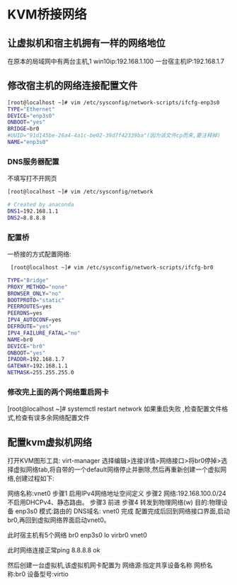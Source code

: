 # KVM桥接网络

## 让虚拟机和宿主机拥有一样的网络地位

在原本的局域网中有两台主机,1 win10ip:192.168.1.100
                            一台宿主机IP:192.168.1.7

## 修改宿主机的网络连接配置文件

```bash
[root@localhost ~]# vim /etc/sysconfig/network-scripts/ifcfg-enp3s0
TYPE="Ethernet"
DEVICE="enp3s0"
ONBOOT="yes"
BRIDGE=br0
#UUID="91d145be-26a4-4a1c-be02-39d7f42339ba"(因为该文件cp而来,要注释掉)
NAME="enp3s0"
```

### DNS服务器配置

不填写打不开网页

```bash
[root@localhost ~]# vim /etc/sysconfig/network

# Created by anaconda
DNS1=192.168.1.1
DNS2=8.8.8.8
```

### 配置桥

 一桥接的方式配置网络:

```bash
 [root@localhost ~]# vim /etc/sysconfig/network-scripts/ifcfg-br0

TYPE="Bridge"
PROXY_METHOD="none"
BROWSER_ONLY="no"
BOOTPROTO="static"
PEERROUTES=yes
PEERDNS=yes
IPV4_AUTOCONF=yes
DEFROUTE="yes"
IPV4_FAILURE_FATAL="no"
NAME=br0
DEVICE="br0"
ONBOOT="yes"
IPADDR=192.168.1.7
GATEWAY=192.168.1.1
NETMASK=255.255.255.0
```

### 修改完上面的两个网络重启网卡

[root@localhost ~]# systemctl restart network
如果重启失败 ,检查配置文件格式,检查有误多余网络配置文件

## 配置kvm虚拟机网络

打开KVM图形工具:
virt-manager
选择编辑>连接详情>网络接口>将br0停掉>选择虚拟网络tab,将自带的一个default网络停止并删除,然后再重新创建一个虚拟网络,创建过程如下:

网络名称:vnet0
    步骤1 启用IPv4网络地址空间定义 
    步骤2 网络:192.168.100.0/24  不启用DHCPv4、静态路由。
    步骤3 前进
    步骤4 转发到物理网络(w) 目的:物理设备 enp3s0  模式:路由的 DNS域名: vnet0
    完成
配置完成后回到网络接口界面,启动br0,再回到虚拟网络界面启动vnet0。

此时宿主机有5个网络
br0 enp3s0 lo virbr0 vnet0

此时网络连接正常ping 8.8.8.8 ok

然后创建一台虚拟机,该虚拟机网卡配置为
    网络源:指定共享设备名称
            网桥名称:br0
            设备型号:virtio
